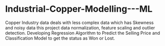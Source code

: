 # Industrial-Copper-Modelling---ML
Copper Industry data deals with less complex data which has Skewness and noisy data this project data normalization, feature scaling and outlier detection. Developing Regression Algorithm to Predict the Selling Price and Classification Model to get the status as Won or Lost.
